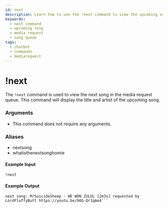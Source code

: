 ```yaml
---
id: next 
description: Learn how to use the !next command to view the upcoming song in the media request queue on your StreamElements chatbot. Easily see what's playing next!
keywords:
  - next command
  - upcoming song
  - media request
  - song queue  
tags:
  - chatbot
  - commands
  - mediarequest
---
```


# !next

The `!next` command is used to view the next song in the media request queue. This command will display the title and artist of the upcoming song.

### Arguments

- This command does not require any arguments.

### Aliases

- nextsong
- whatisthenextsonghomie

#### Example Input

```
!next
```

#### Example Output

```
next song: MrSuicideSheep - WE WON ZULUL [2m3s] requested by LordFluffyButt https://youtu.be/9OG-Qr1qAe4```
